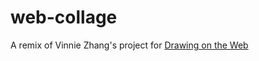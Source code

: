 # web-collage

A remix of Vinnie Zhang's project for [Drawing on the Web](https://i6.cims.nyu.edu/~zs1282/drawing/assignment4/)
